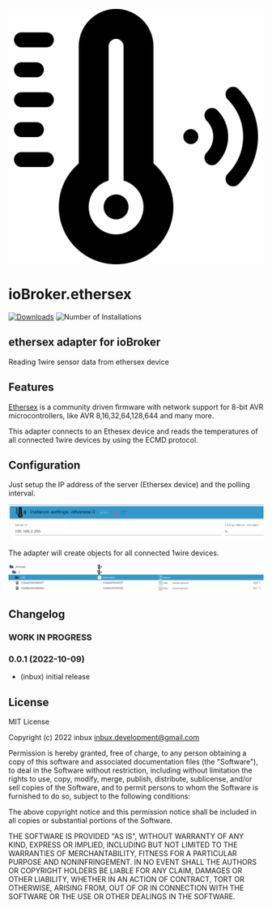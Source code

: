 ![Logo](admin/ethersex.png)

# ioBroker.ethersex

[![Downloads](https://img.shields.io/npm/dm/iobroker.ethersex.svg)](https://www.npmjs.com/package/iobroker.ethersex)
![Number of Installations](https://iobroker.live/badges/ethersex-installed.svg)

## ethersex adapter for ioBroker

Reading 1wire sensor data from ethersex device

## Features

[Ethersex](https://www.ethersex.de/) is a community driven firmware with network support for 8-bit AVR microcontrollers, like AVR 8,16,32,64,128,644 and many more.

This adapter connects to an Ethesex device and reads the temperatures of all connected 1wire devices by using the ECMD protocol.

## Configuration

Just setup the IP address of the server (Ethersex device) and the polling interval.

![](/docs/ethersex_setup.png)

The adapter will create objects for all connected 1wire devices.

![](/docs/ethersex_objects.png)

## Changelog

<!--
	Placeholder for the next version (at the beginning of the line):
	### **WORK IN PROGRESS**
-->

### **WORK IN PROGRESS**

### 0.0.1 (2022-10-09)

-   (inbux) initial release

## License

MIT License

Copyright (c) 2022 inbux <inbux.development@gmail.com>

Permission is hereby granted, free of charge, to any person obtaining a copy
of this software and associated documentation files (the "Software"), to deal
in the Software without restriction, including without limitation the rights
to use, copy, modify, merge, publish, distribute, sublicense, and/or sell
copies of the Software, and to permit persons to whom the Software is
furnished to do so, subject to the following conditions:

The above copyright notice and this permission notice shall be included in all
copies or substantial portions of the Software.

THE SOFTWARE IS PROVIDED "AS IS", WITHOUT WARRANTY OF ANY KIND, EXPRESS OR
IMPLIED, INCLUDING BUT NOT LIMITED TO THE WARRANTIES OF MERCHANTABILITY,
FITNESS FOR A PARTICULAR PURPOSE AND NONINFRINGEMENT. IN NO EVENT SHALL THE
AUTHORS OR COPYRIGHT HOLDERS BE LIABLE FOR ANY CLAIM, DAMAGES OR OTHER
LIABILITY, WHETHER IN AN ACTION OF CONTRACT, TORT OR OTHERWISE, ARISING FROM,
OUT OF OR IN CONNECTION WITH THE SOFTWARE OR THE USE OR OTHER DEALINGS IN THE
SOFTWARE.
